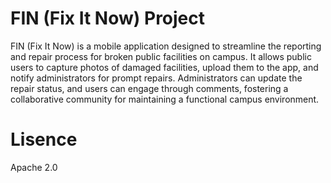 # FIN (Fix It Now) Project

FIN (Fix It Now) is a mobile application designed to streamline the reporting and repair process for broken public facilities on campus. It allows public users to capture photos of damaged facilities, upload them to the app, and notify administrators for prompt repairs. Administrators can update the repair status, and users can engage through comments, fostering a collaborative community for maintaining a functional campus environment.

# Lisence
Apache 2.0